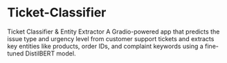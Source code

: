 # Ticket-Classifier
Ticket Classifier &amp; Entity Extractor A Gradio-powered app that predicts the issue type and urgency level from customer support tickets and extracts key entities like products, order IDs, and complaint keywords using a fine-tuned DistilBERT model.

